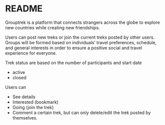 # README

Grouptrek is a platform that connects strangers across the globe to explore new countries while creating new friendships.

Users can post new treks or join the current treks posted by other users. Groups will be formed based on individuals’ travel preferences, schedule, and general interests in order to ensure a positive social and travel experience for everyone.

Trek status are based on the number of participants and start date
* active
* closed

Users can
* See details
* Interested (bookmark)
* Going (join the trek)
* Comment
a certain trek, but can only delete/edit the trek posted by themselves.
